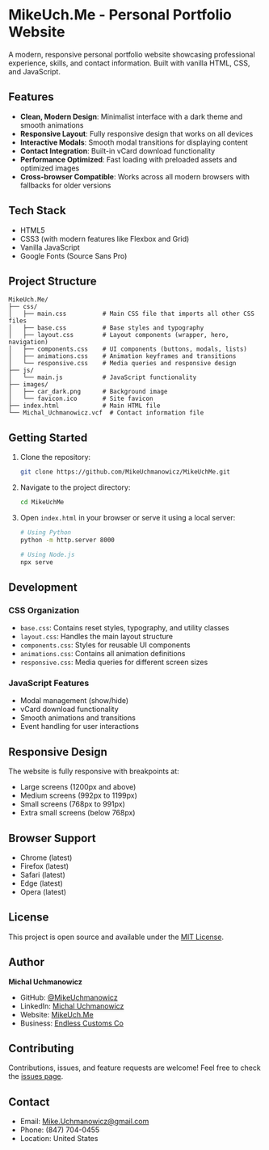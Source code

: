 # MikeUch.Me - Personal Portfolio Website

A modern, responsive personal portfolio website showcasing professional experience, skills, and contact information. Built with vanilla HTML, CSS, and JavaScript.

## Features

- **Clean, Modern Design**: Minimalist interface with a dark theme and smooth animations  
- **Responsive Layout**: Fully responsive design that works on all devices  
- **Interactive Modals**: Smooth modal transitions for displaying content  
- **Contact Integration**: Built-in vCard download functionality  
- **Performance Optimized**: Fast loading with preloaded assets and optimized images  
- **Cross-browser Compatible**: Works across all modern browsers with fallbacks for older versions  

## Tech Stack

- HTML5  
- CSS3 (with modern features like Flexbox and Grid)  
- Vanilla JavaScript  
- Google Fonts (Source Sans Pro)  

## Project Structure

```
MikeUch.Me/
├── css/
│   ├── main.css          # Main CSS file that imports all other CSS files
│   ├── base.css          # Base styles and typography
│   ├── layout.css        # Layout components (wrapper, hero, navigation)
│   ├── components.css    # UI components (buttons, modals, lists)
│   ├── animations.css    # Animation keyframes and transitions
│   └── responsive.css    # Media queries and responsive design
├── js/
│   └── main.js           # JavaScript functionality
├── images/
│   ├── car_dark.png      # Background image
│   └── favicon.ico       # Site favicon
├── index.html            # Main HTML file
└── Michal_Uchmanowicz.vcf  # Contact information file
```

## Getting Started

1. Clone the repository:
   ```bash
   git clone https://github.com/MikeUchmanowicz/MikeUchMe.git
   ```

2. Navigate to the project directory:
   ```bash
   cd MikeUchMe
   ```

3. Open `index.html` in your browser or serve it using a local server:
   ```bash
   # Using Python
   python -m http.server 8000

   # Using Node.js
   npx serve
   ```

## Development

### CSS Organization

- `base.css`: Contains reset styles, typography, and utility classes  
- `layout.css`: Handles the main layout structure  
- `components.css`: Styles for reusable UI components  
- `animations.css`: Contains all animation definitions  
- `responsive.css`: Media queries for different screen sizes  

### JavaScript Features

- Modal management (show/hide)  
- vCard download functionality  
- Smooth animations and transitions  
- Event handling for user interactions  

## Responsive Design

The website is fully responsive with breakpoints at:

- Large screens (1200px and above)  
- Medium screens (992px to 1199px)  
- Small screens (768px to 991px)  
- Extra small screens (below 768px)  

## Browser Support

- Chrome (latest)  
- Firefox (latest)  
- Safari (latest)  
- Edge (latest)  
- Opera (latest)  

## License

This project is open source and available under the [MIT License](LICENSE).

## Author

**Michal Uchmanowicz**  
- GitHub: [@MikeUchmanowicz](https://github.com/MikeUchmanowicz)  
- LinkedIn: [Michal Uchmanowicz](https://www.linkedin.com/in/michal-uchmanowicz/)  
- Website: [MikeUch.Me](https://mikeuch.me)  
- Business: [Endless Customs Co](https://endlesscustoms.co)  

## Contributing

Contributions, issues, and feature requests are welcome! Feel free to check the [issues page](https://github.com/MikeUchmanowicz/MikeUchMe/issues).

## Contact

- Email: Mike.Uchmanowicz@gmail.com  
- Phone: (847) 704-0455  
- Location: United States  
